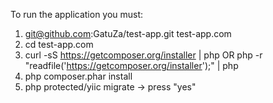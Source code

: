 To run the application you must:
1) git@github.com:GatuZa/test-app.git test-app.com
2) cd test-app.com
3) curl -sS https://getcomposer.org/installer | php OR php -r "readfile('https://getcomposer.org/installer');" | php
4) php composer.phar install
5) php protected/yiic migrate -> press "yes"